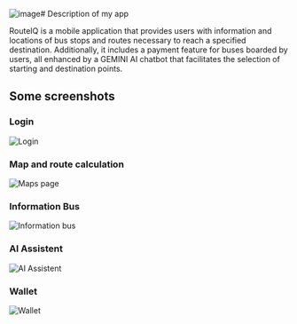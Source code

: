 ![image](https://github.com/user-attachments/assets/48f9fb71-4d22-4354-8923-3e8f4b9690e6)# Description of my app

RouteIQ is a mobile application that provides users with information and locations of bus stops and routes necessary to reach a specified destination. Additionally, it includes a payment feature for buses boarded by users, all enhanced by a GEMINI AI chatbot that facilitates the selection of starting and destination points.


## Some screenshots
### Login
![Login](https://i.imgur.com/98gDzgG.png)

### Map and route calculation
![Maps page](https://i.imgur.com/njxabuD.png)

### Information Bus
![Information bus](https://i.imgur.com/EQVgbUy.png)

### AI Assistent
![AI Assistent](https://i.imgur.com/f7e6ldd.png)

### Wallet
![Wallet](https://i.imgur.com/iBc0X3a.png)
